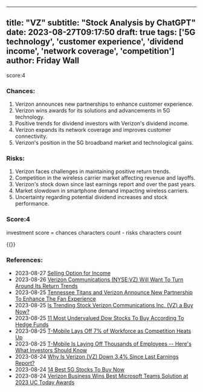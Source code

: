 
---
title: "VZ"
subtitle: "Stock Analysis by ChatGPT"
date: 2023-08-27T09:17:50
draft: true
tags: ['5G technology', 'customer experience', 'dividend income', 'network coverage', 'competition']
author: Friday Wall
---

score:4
### Chances:
1. Verizon announces new partnerships to enhance customer experience.
2. Verizon wins awards for its solutions and advancements in 5G technology.
3. Positive trends for dividend investors with Verizon's dividend income.
4. Verizon expands its network coverage and improves customer connectivity.
5. Verizon's position in the 5G broadband market and technological gains.
### Risks:
1. Verizon faces challenges in maintaining positive return trends.
2. Competition in the wireless carrier market affecting revenue and layoffs.
3. Verizon's stock down since last earnings report and over the past years.
4. Market slowdown in smartphone demand impacting wireless carriers.
5. Uncertainty regarding potential dividend increases and stock performance.
### Score:4
investment score = chances characters count - risks characters count

{{<tradingview symbol="NYSE:VZ">}}
### References:
- 2023-08-27 [Selling Option for Income](https://finance.yahoo.com/news/selling-option-income-184604571.html?.tsrc=rss)
- 2023-08-26 [Verizon Communications (NYSE:VZ) Will Want To Turn Around Its Return Trends](https://finance.yahoo.com/news/verizon-communications-nyse-vz-want-130015295.html?.tsrc=rss)
- 2023-08-25 [Tennessee Titans and Verizon Announce New Partnership To Enhance The Fan Experience](https://finance.yahoo.com/news/tennessee-titans-verizon-announce-partnership-140000129.html?.tsrc=rss)
- 2023-08-25 [Is Trending Stock Verizon Communications Inc. (VZ) a Buy Now?](https://finance.yahoo.com/news/trending-stock-verizon-communications-inc-130011463.html?.tsrc=rss)
- 2023-08-25 [11 Most Undervalued Dow Stocks To Buy According To Hedge Funds](https://finance.yahoo.com/news/11-most-undervalued-dow-stocks-112318327.html?.tsrc=rss)
- 2023-08-25 [T-Mobile Lays Off 7% of Workforce as Competition Heats Up](https://finance.yahoo.com/m/b2dfc9f2-961f-3e6c-8dba-e6cd91160f67/t-mobile-lays-off-7%25-of.html?.tsrc=rss)
- 2023-08-25 [T-Mobile Is Laying Off Thousands of Employees -- Here's What Investors Should Know](https://finance.yahoo.com/m/e59222c1-d5ea-301c-a19c-a2a3b5f9483d/t-mobile-is-laying-off.html?.tsrc=rss)
- 2023-08-24 [Why Is Verizon (VZ) Down 3.4% Since Last Earnings Report?](https://finance.yahoo.com/news/why-verizon-vz-down-3-153045829.html?.tsrc=rss)
- 2023-08-24 [14 Best 5G Stocks To Buy Now](https://finance.yahoo.com/news/14-best-5g-stocks-buy-131204432.html?.tsrc=rss)
- 2023-08-24 [Verizon Business Wins Best Microsoft Teams Solution at 2023 UC Today Awards](https://finance.yahoo.com/news/verizon-business-wins-best-microsoft-130000769.html?.tsrc=rss)


                
